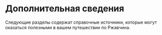 # Дополнительная сведения

Следующие разделы содержат справочные источники, которые могут оказаться полезными в вашем путешествии по Ржавчина.

